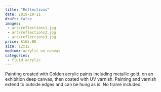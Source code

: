 ```yaml
---
title: "Reflections"
date: 2019-10-11
draft: false
images:
 - art/reflections1.jpg
 - art/reflections2.jpg
 - art/reflections3.jpg
price: $165.00
size: 12x12
medium: acrylic on canvas
categories:
 - fluid acrylic
---
```


Painting created with Golden acrylic paints including metallic gold, on an exhibition deep canvas, then coated with UV varnish. Painting and varnish extend to outside edges and can be hung as is. No frame included.
